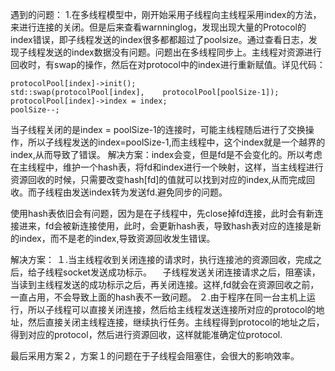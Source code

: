 遇到的问题：
1.在多线程模型中，刚开始采用子线程向主线程采用index的方法，来进行连接的关闭。但是后来查看warnninglog，发现出现大量的Protocol的index错误，即子线程发送的index很多都都超过了poolsize。通过查看日志，发现子线程发送的index数据没有问题。问题出在多线程同步上。主线程对资源进行回收时，有swap的操作，然后在对protocol中的index进行重新赋值。详见代码：
```
protocolPool[index]->init();
std::swap(protocolPool[index],    protocolPool[poolSize-1]);
protocolPool[index]->index = index;
poolSize--;
```

当子线程关闭的是index = poolSize-1的连接时，可能主线程随后进行了交换操作，所以子线程发送的index=poolSize-1,而主线程中，这个index就是一个越界的index,从而导致了错误。
解决方案：index会变，但是fd是不会变化的。所以考虑在主线程中，维护一个hash表，将fd和index进行一个映射，这样，当主线程进行资源回收的时候，只需要改变hash[fd]的值就可以找到对应的index,从而完成回收。而子线程由发送index转为发送fd.避免同步的问题。

使用hash表依旧会有问题，因为是在子线程中，先close掉fd连接，此时会有新连接进来，fd会被新连接使用，此时，会更新hash表，导致hash表对应的连接是新的index，而不是老的index,导致资源回收发生错误。

解决方案：
１.当主线程收到关闭连接的请求时，执行连接池的资源回收，完成之后，给子线程socket发送成功标示。
　子线程发送关闭连接请求之后，阻塞读，当读到主线程发送的成功标示之后，再关闭连接。这样,fd就会在资源回收之前，一直占用，不会导致上面的hash表不一致问题。
２.由于程序在同一台主机上运行，所以子线程可以直接关闭连接，然后给主线程发送连接所对应的protocol的地址，然后直接关闭主线程连接，继续执行任务。主线程得到protocol的地址之后，得到对应的protocol，然后进行资源回收，这样就能准确定位protocol.

最后采用方案２，方案１的问题在于子线程会阻塞住，会很大的影响效率。

